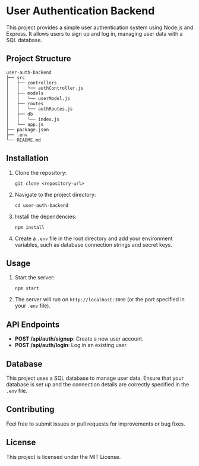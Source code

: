 # User Authentication Backend

This project provides a simple user authentication system using Node.js and Express. It allows users to sign up and log in, managing user data with a SQL database.

## Project Structure

```
user-auth-backend
├── src
│   ├── controllers
│   │   └── authController.js
│   ├── models
│   │   └── userModel.js
│   ├── routes
│   │   └── authRoutes.js
│   ├── db
│   │   └── index.js
│   └── app.js
├── package.json
├── .env
└── README.md
```

## Installation

1. Clone the repository:
   ```
   git clone <repository-url>
   ```

2. Navigate to the project directory:
   ```
   cd user-auth-backend
   ```

3. Install the dependencies:
   ```
   npm install
   ```

4. Create a `.env` file in the root directory and add your environment variables, such as database connection strings and secret keys.

## Usage

1. Start the server:
   ```
   npm start
   ```

2. The server will run on `http://localhost:3000` (or the port specified in your `.env` file).

## API Endpoints

- **POST /api/auth/signup**: Create a new user account.
- **POST /api/auth/login**: Log in an existing user.

## Database

This project uses a SQL database to manage user data. Ensure that your database is set up and the connection details are correctly specified in the `.env` file.

## Contributing

Feel free to submit issues or pull requests for improvements or bug fixes. 

## License

This project is licensed under the MIT License.